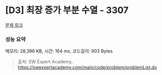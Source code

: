 # [D3] 최장 증가 부분 수열 - 3307 

[문제 링크](https://swexpertacademy.com/main/code/problem/problemDetail.do?contestProbId=AWBOKg-a6l0DFAWr) 

### 성능 요약

메모리: 28,396 KB, 시간: 164 ms, 코드길이: 903 Bytes



> 출처: SW Expert Academy, https://swexpertacademy.com/main/code/problem/problemList.do